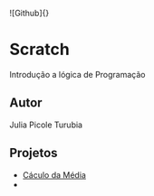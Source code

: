 ![Github]{}
# Scratch
Introdução a lógica de Programação 
## Autor
Julia Picole Turubia
## Projetos
- [Cáculo da Média]()
-  


